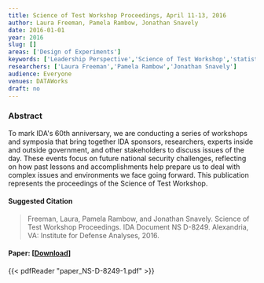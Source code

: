 ```yaml
---
title: Science of Test Workshop Proceedings, April 11-13, 2016
author: Laura Freeman, Pamela Rambow, Jonathan Snavely
date: 2016-01-01
year: 2016
slug: []
areas: ['Design of Experiments']
keywords: ['Leadership Perspective','Science of Test Workshop','statistics']
researchers: ['Laura Freeman','Pamela Rambow','Jonathan Snavely']
audience: Everyone
venues: DATAWorks
draft: no
---
```




### Abstract
To mark IDA's 60th anniversary, we are conducting a series of workshops and symposia that bring together IDA sponsors, researchers, experts inside and outside government, and other stakeholders to discuss issues of the day. These events focus on future national security challenges, reflecting on how past lessons and accomplishments help prepare us to deal with complex issues and environments we face going forward. This publication represents the proceedings of the Science of Test Workshop.

#### Suggested Citation
> Freeman, Laura, Pamela Rambow, and Jonathan Snavely. Science of Test Workshop Proceedings. IDA Document NS D-8249. Alexandria, VA: Institute for Defense Analyses, 2016.



#### Paper: [[Download](paper_NS-D-8249-1.pdf)]
{{< pdfReader "paper_NS-D-8249-1.pdf" >}}


